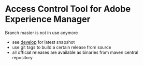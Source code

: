Access Control Tool for Adobe Experience Manager
================================================

Branch master is not in use anymore

* see [develop](https://github.com/Netcentric/accesscontroltool) for latest snapshot
* use git tags to build a certain release from source
* all official releases are available as binaries from maven central repository